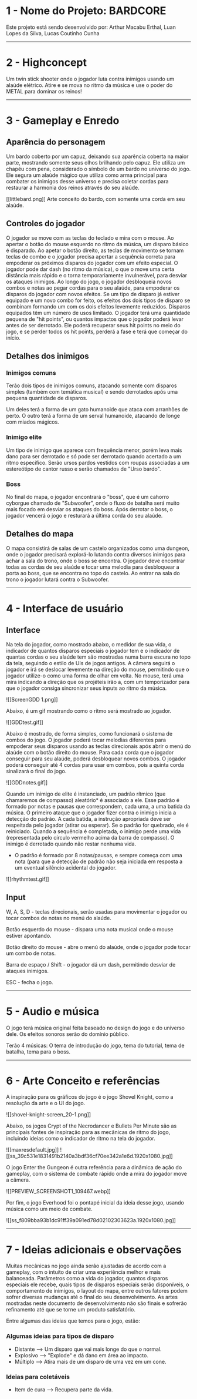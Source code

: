
# 1 - Nome do Projeto: BARDCORE

Este projeto está sendo desenvolvido por: Arthur Macabu Erthal, Luan Lopes da Silva, Lucas Coutinho Cunha

---
# 2 - Highconcept

Um twin stick shooter onde o jogador luta contra inimigos usando um alaúde elétrico. Atire e se mova no ritmo da música e use o poder do METAL para dominar os reinos! 

---
# 3 - Gameplay e Enredo

## Aparência do personagem

Um bardo coberto por um capuz, deixando sua aparência coberta na maior parte, mostrando somente seus olhos brilhando pelo capuz. Ele utiliza um chapéu com pena, considerado o símbolo de um bardo no universo do jogo. Ele segura um alaúde mágico que utiliza como arma principal para combater os inimigos desse universo e precisa coletar cordas para restaurar a harmonia dos reinos através do seu alaúde.

[[littlebard.png]]
Arte conceito do bardo, com somente uma corda em seu alaúde.

## Controles do jogador

O jogador se move com as teclas do teclado e mira com o mouse. Ao apertar o botão do mouse esquerdo no ritmo da música, um disparo básico é disparado. Ao apetar o botão direito, as teclas de movimento se tornam teclas de combo e o jogador precisa apertar a sequência correta para empoderar os próximos disparos do jogador com um efeito especial. O jogador pode dar dash (no ritmo da música), o que o move uma certa distância mais rápido e o torna temporariamente invulnerável, para desviar os ataques inimigos.
Ao longo do jogo, o jogador desbloqueia novos combos e notas ao pegar cordas para o seu alaúde, para empoderar os disparos do jogador com novos efeitos. Se um tipo de disparo já estiver equipado e um novo combo for feito, os efeitos dos dois tipos de disparo se combinam formando um com os dois efeitos levemente reduzidos. Disparos equipados têm um número de usos limitado.
O jogador terá uma quantidade pequena de "hit points", ou quantos impactos que o jogador poderá levar antes de ser derrotado. Ele poderá recuperar seus hit points no meio do jogo, e se perder todos os hit points, perderá a fase e terá que começar do início.


## Detalhes dos inimigos

### Inimigos comuns

Terão dois tipos de inimigos comuns, atacando somente com disparos simples (também com temática musical) e sendo derrotados após uma pequena quantidade de disparos.

Um deles terá a forma de um gato humanoide que ataca com arranhões de perto. 
O outro terá a forma de um serval humanoide, atacando de longe com miados mágicos.

### Inimigo elite

Um tipo de inimigo que aparece com frequência menor, porém leva mais dano para ser derrotado e só pode ser derrotado quando acertado a um ritmo específico. Serão ursos pardos vestidos com roupas associadas a um estereótipo de cantor russo e serão chamados de "Urso bardo".

### Boss

No final do mapa, o jogador encontrará o "boss", que é um cahorro cyborgue chamado de "Subwoofer", onde o fluxo de batalha será muito mais focado em desviar os ataques do boss. Após derrotar o boss, o jogador vencerá o jogo e resturará a última corda do seu alaúde.

## Detalhes do mapa
O mapa consistirá de salas de um castelo organizados como uma dungeon, onde o jogador precisará explorá-lo lutando contra diversos inimigos para achar a sala do trono, onde o boss se encontra. O jogador deve encontrar todas as cordas de seu alaúde e tocar uma melodia para desbloquear a porta ao boss, que se encontra no topo do castelo. Ao entrar na sala do trono o jogador lutará contra o Subwoofer.


---
# 4 - Interface de usuário

## Interface

Na tela do jogador, como mostrado abaixo, o medidor de sua vida, o indicador de quantos disparos especiais o jogador tem e o indicador de quantas cordas o seu alaúde tem são mostradas numa barra escura no topo da tela, seguindo o estilo de UIs de jogos antigos. A câmera seguirá o jogador e irá se deslocar levemente na direção do mouse, permitindo que o jogador utilize-o como uma forma de olhar em volta. No mouse, terá uma mira indicando a direção que os projéteis irão a, com um temporizador para que o jogador consiga sincronizar seus inputs ao ritmo da música.

![[ScreenGDD 1.png]]

Abaixo, é um gif mostrando como o ritmo será mostrado ao jogador.

![[GDDtest.gif]]

Abaixo é mostrado, de forma simples, como funcionará o sistema de combos do jogo. O jogador poderá tocar melodias diferentes para empoderar seus disparos usando as teclas direcionais após abrir o menú do alaúde com o botão direito do mouse. Para cada corda que o jogador conseguir para seu alaúde, poderá desbloquear novos combos. O jogador poderá conseguir até 4 cordas para usar em combos, pois a quinta corda sinalizará o final do jogo.

![[GDDnotes.gif]]

Quando um inimigo de elite é instanciado, um padrão rítmico (que chamaremos de compasso) aleatório* é associado a ele. Esse padrão é formado por notas e pausas que correspondem, cada uma, a uma batida da música. O primeiro ataque que o jogador fizer contra o inimigo inicia a detecção do padrão. A cada batida, a instrução apropriada deve ser respeitada pelo jogador (atirar ou esperar). Se o padrão for quebrado, ele é reiniciado. Quando a sequência é completada, o inimigo perde uma vida (representada pelo círculo vermelho acima da barra de compasso). O inimigo é derrotado quando não restar nenhuma vida.

* O padrão é formado por 8 notas/pausas, e sempre começa com uma nota (para que a detecção de padrão não seja iniciada em resposta a um eventual silêncio acidental do jogador.

![[rhythmtest.gif]]

## Input

W, A, S, D - teclas direcionais, serão usadas para movimentar o jogador ou tocar combos de notas no menú do alaúde.

Botão esquerdo do mouse - dispara uma nota musical onde o mouse estiver apontando.

Botão direito do mouse - abre o menú do alaúde, onde o jogador pode tocar um combo de notas.

Barra de espaço / Shift - o jogador dá um dash, permitindo desviar de ataques inimigos.

ESC - fecha o jogo.

---
# 5 - Audio e música

O jogo terá música original feita baseado no design do jogo e do universo dele. Os efeitos sonoros serão do domínio público.

Terão 4 músicas: O tema de introdução do jogo, tema do tutorial, tema de batalha, tema para o boss.

---
# 6 - Arte Conceito e referências


A inspiração para os gráficos do jogo é o jogo Shovel Knight, como a resolução da arte e o UI do jogo.

![[shovel-knight-screen_20-1.png]]

Abaixo, os jogos Crypt of the Necrodancer e Bullets Per Minute são as principais fontes de inspiração para as mecânicas de ritmo do jogo, incluindo ideias como o indicador de ritmo na tela do jogador.

![[maxresdefault.jpg]]
![[ss_39c531e1831491b2140a3bdf36cf70ee342a1e6d.1920x1080.jpg]]


O jogo Enter the Gungeon é outra referência para a dinâmica de ação do gameplay, com o sistema de combate rápido onde a mira do jogador move a câmera.

![[PREVIEW_SCREENSHOT1_109467.webp]]


Por fim, o jogo Everhood foi o pontapé inicial da ideia desse jogo, usando música como um meio de combate.

![[ss_f809bba93b1dc91ff39a091ed78d02102303623a.1920x1080.jpg]]


---
# 7 - Ideias adicionais e observações

Muitas mecânicas no jogo ainda serão ajustadas de acordo com a gameplay, com o intuito de criar uma experiência melhor e mais balanceada. Parâmetros como a vida do jogador, quantos disparos especiais ele recebe, quais tipos de disparos especiais serão disponíveis, o comportamento de inimigos, o layout do mapa, entre outros fatores podem sofrer diversas mudanças até o final do seu desenvolvimento. As artes mostradas neste documento de desenvolvimento não são finais e sofrerão refinamento até que se torne um produto satisfatório.

Entre algumas das ideias que temos para o jogo, estão:
### Algumas ideias para tipos de disparo
- Distante --> Um disparo que vai mais longe do que o normal.
- Explosivo --> "Explode" e dá dano em área ao impacto.
- Múltiplo --> Atira mais de um disparo de uma vez em um cone.


### Ideias para coletáveis
- Item de cura --> Recupera parte da vida.
